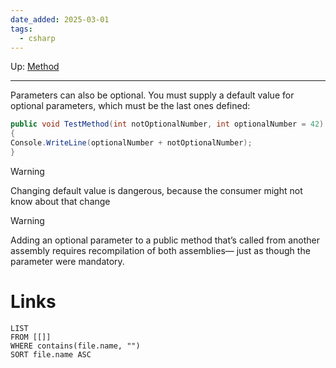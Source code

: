 ```yaml
---
date_added: 2025-03-01
tags:
  - csharp
---
```

Up: [Method](Method.md)
___
 Parameters can also be optional. You must supply a default value for optional parameters, which must be
the last ones defined:
 ```csharp
 public void TestMethod(int notOptionalNumber, int optionalNumber = 42)
{
Console.WriteLine(optionalNumber + notOptionalNumber);
}
 ```

>[!Warning]
> Changing default value is dangerous, because the consumer might not know about that change


>[!Warning]
> Adding an optional parameter to a public method that’s called
from another assembly requires recompilation of both assemblies—
just as though the parameter were mandatory.
# Links
```dataview
LIST
FROM [[]]
WHERE contains(file.name, "")
SORT file.name ASC
```
